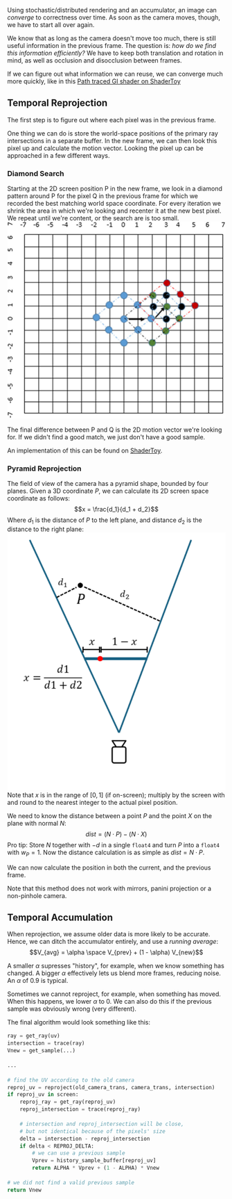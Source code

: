 Using stochastic/distributed rendering and an accumulator, an image can _converge_ to correctness over time. As soon as the camera moves, though, we have to start all over again.

We know that as long as the camera doesn't move too much, there is still useful information in the previous frame. The question is: _how do we find this information efficiently?_ We have to keep both translation and rotation in mind, as well as occlusion and disocclusion between frames.

If we can figure out what information we can reuse, we can converge much more quickly, like in this 
[Path traced GI shader on ShaderToy](https://www.shadertoy.com/view/Wt3XRX)

## Temporal Reprojection
The first step is to figure out where each pixel was in the previous frame. 

One thing we can do is store the world-space positions of the primary ray intersections in a separate buffer. In the new frame, we can then look this pixel up and calculate the motion vector. Looking the pixel up can be approached in a few different ways.
### Diamond Search
Starting at the 2D screen position P in the new frame, we look in a diamond pattern around P for the pixel Q in the previous frame for which we recorded the best matching world space coordinate. For every iteration we shrink the area in which we're looking and recenter it at the new best pixel. We repeat until we're content, or the search are is too small.
![|300](attachments/diamond%20search.jpg)

The final difference between P and Q is the 2D motion vector we're looking for. If we didn't find a good match, we just don't have a good sample.

An implementation of this can be found on [ShaderToy](https://www.shadertoy.com/view/ldtGWl).

### Pyramid Reprojection
The field of view of the camera has a pyramid shape, bounded by four planes. Given a 3D coordinate $P$, we can calculate its 2D screen space coordinate as follows:
$$x = \frac{d_1}{d_1 + d_2}$$
Where $d_1$ is the distance of $P$ to the left plane, and distance $d_2$ is the distance to the right plane:
![|300](attachments/pyramid%20reprojection.png)
Note that $x$ is in the range of $[0, 1]$ (if on-screen); multiply by the screen with and round to the nearest integer to the actual pixel position.

We need to know the distance between a point $P$ and the point $X$ on the plane with normal $N$:
$$dist = (N \cdot P) - (N \cdot X)$$
Pro tip: Store $N$ together with $-d$ in a single `float4` and turn $P$ into a `float4` with $w_P = 1$. Now the distance calculation is as simple as $dist = N \cdot P$.

We can now calculate the position in both the current, and the previous frame.

Note that this method does not work with mirrors, panini projection or a non-pinhole camera.

## Temporal Accumulation
When reprojection, we assume older data is more likely to be accurate. Hence, we can ditch the accumulator entirely, and use a _running average_:
$$V_{avg} = \alpha \space V_{prev} + (1 - \alpha) V_{new}$$

A smaller $\alpha$ supresses "history", for example, when we know something has changed. A bigger $\alpha$ effectively lets us blend more frames, reducing noise. An $\alpha$ of $0.9$ is typical.

Sometimes we cannot reproject, for example, when something has moved. When this happens, we lower $\alpha$ to $0$. We can also do this if the previous sample was obviously wrong (very different).

The final algorithm would look something like this: 
```python
ray = get_ray(uv)
intersection = trace(ray)
Vnew = get_sample(...)

...

# find the UV according to the old camera
reproj_uv = reproject(old_camera_trans, camera_trans, intersection)
if reproj_uv in screen:
	reproj_ray = get_ray(reproj_uv)
	reproj_intersection = trace(reproj_ray)

	# intersection and reproj_intersection will be close,
	# but not identical because of the pixels' size
	delta = intersection - reproj_intersection
	if delta < REPROJ_DELTA:
		# we can use a previous sample
		Vprev = history_sample_buffer[reproj_uv]
		return ALPHA * Vprev + (1 - ALPHA) * Vnew
	
# we did not find a valid previous sample
return Vnew
```
